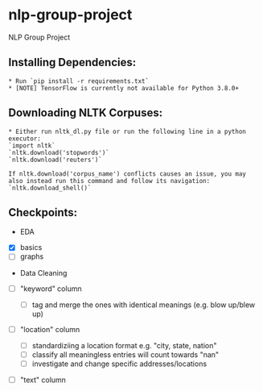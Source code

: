 # nlp-group-project
NLP Group Project

## Installing Dependencies:
    * Run `pip install -r requirements.txt`    
    * [NOTE] TensorFlow is currently not available for Python 3.8.0+

## Downloading NLTK Corpuses:
    * Either run nltk_dl.py file or run the following line in a python executor:
    `import nltk`
    `nltk.download('stopwords')`
    `nltk.download('reuters')`

    If nltk.download('corpus_name') conflicts causes an issue, you may also instead run this command and follow its navigation: 
    `nltk.download_shell()`

## Checkpoints:
* EDA
- [x] basics
- [ ] graphs

* Data Cleaning
- [ ] "keyword" column
    - [ ] tag and merge the ones with identical meanings (e.g. blow up/blew 	up)
- [ ] "location" column
    - [ ] standardiziing a location format e.g. "city, state, nation"
    - [ ] classify all meaningless entries will count towards "nan"
    - [ ] investigate and change specific addresses/locations 
- [ ] "text" column
    

